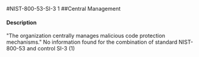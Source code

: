 #NIST-800-53-SI-3 1
##Central Management
#### Description
"The organization centrally manages malicious code protection mechanisms."
No information found for the combination of standard NIST-800-53 and control SI-3 (1)
